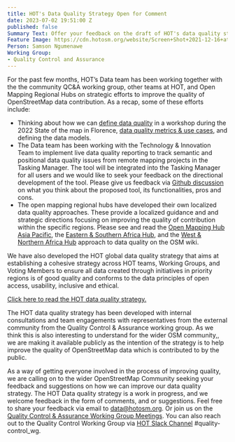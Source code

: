 ```yaml
---
title: HOT's Data Quality Strategy Open for Comment
date: 2023-07-02 19:51:00 Z
published: false
Summary Text: Offer your feedback on the draft of HOT's data quality strategy!
Feature Image: https://cdn.hotosm.org/website/Screen+Shot+2021-12-16+at+12.26.52+pm-de2129.png
Person: Samson Ngumenawe
Working Group:
- Quality Control and Assurance
---
```


For the past few months, HOT’s Data team has been working together with the the community QC&A working group, other teams at HOT, and Open Mapping Regional Hubs on strategic efforts to improve the quality of OpenStreetMap data contribution. As a recap, some of these efforts include:
* Thinking about how we can [define data quality](https://www.hotosm.org/updates/working-together-for-better-osm-data-quality/) in a workshop during the 2022 State of the map in Florence, [data quality metrics & use cases](https://wiki.openstreetmap.org/wiki/Humanitarian_OSM_Team/Core_Impact_Area_Datasets_,_Use_cases_%26_Data_Quality_Metrics), and defining the data models.
* The Data team has been working with the Technology & Innovation Team to implement live data quality reporting to track semantic and positional data quality issues from remote mapping projects in the Tasking Manager. The tool will be integrated into the Tasking Manager for all users and we would like to seek your feedback on the directional development of the tool. Please give us feedback via [Github discussion](https://github.com/hotosm/tasking-manager/discussions/5685) on what you think about the proposed tool, its functionalities, pros and cons.
* The open mapping regional hubs have developed their own localized data quality approaches. These provide a localized guidance and and strategic directions focusing on improving the quality of contribution within the specific regions. Please see and read the [Open Mapping Hub Asia Pacific](https://wiki.openstreetmap.org/wiki/Humanitarian_OSM_Team/Open_Mapping_Hub_-_Asia_Pacific/Data_Quality_Approach), the [Eastern & Southern Africa Hub](https://wiki.openstreetmap.org/wiki/Humanitarian_OSM_Team/Open_Mapping_Hub_Eastern_and_Southern_Africa/Data_Quality_Approach), and the [West & Northern Africa Hub](https://wiki.openstreetmap.org/wiki/Humanitarian_OSM_Team/Open_Mapping_Hub_West_and_Northern_Africa/Data_Quality_Approach) approach to data quality on the OSM wiki.

We have also developed the HOT global data quality strategy that aims at establishing a cohesive strategy across HOT teams, Working Groups, and Voting Members to ensure all data created through initiatives in priority regions is of good quality and conforms to the data principles of open access, usability, inclusive and ethical. 

[Click here to read the HOT data quality strategy.](https://drive.google.com/file/d/1s1QcjcToDHG530NVpdsrVDZUxrGkdM3T/view?usp=drivesdk)

The HOT data quality strategy has been developed with internal consultations and team engagements with representatives from the external community from the Quality Control & Assurance working group. As we think this is also interesting to understand for the wider OSM community,, we are making it available publicly as the intention of the strategy is to help improve the quality of OpenStreetMap data which is contributed to by the public.

As a way of getting everyone involved in the process of improving quality, we are calling on to the wider OpenStreetMap Community  seeking your feedback and suggestions on how we can improve our data quality strategy. The HOT Data quality strategy is a work in progress, and we welcome feedback in the form of comments, and or suggestions. Feel free to share your feedback via email to [data@hotosm.org](mailto:data@hotosm.org). Or join us on the [Quality Control & Assurance Working Group Meetings](https://calendar.google.com/calendar/u/0/embed?src=hotosm.org_848e89aaiab04ag94d23rqn558@group.calendar.google.com). You can also reach out to the Quality Control Working Group via [HOT Slack Channel](https://hotosm.slack.com/archives/CLF237CMD) #quality-control_wg.